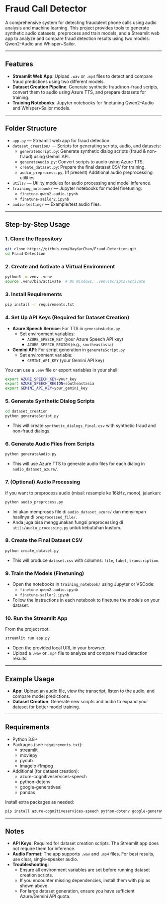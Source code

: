 # Fraud Call Detector

A comprehensive system for detecting fraudulent phone calls using audio analysis and machine learning. This project provides tools to generate synthetic audio datasets, preprocess and train models, and a Streamlit web app to analyze and compare fraud detection results using two models: Qwen2-Audio and Whisper+Sailor.

---

## Features
- **Streamlit Web App**: Upload `.wav` or `.mp4` files to detect and compare fraud predictions using two different models.
- **Dataset Creation Pipeline**: Generate synthetic fraud/non-fraud scripts, convert them to audio using Azure TTS, and prepare datasets for training.
- **Training Notebooks**: Jupyter notebooks for finetuning Qwen2-Audio and Whisper+Sailor models.

---

## Folder Structure

- `app.py` — Streamlit web app for fraud detection.
- `dataset_creation/` — Scripts for generating scripts, audio, and datasets:
  - `generateScript.py`: Generate synthetic dialog scripts (fraud & non-fraud) using Gemini API.
  - `generateAudio.py`: Convert scripts to audio using Azure TTS.
  - `create_dataset.py`: Prepare the final dataset CSV for training.
  - `audio_preprocess.py`: (If present) Additional audio preprocessing utilities.
- `utils/` — Utility modules for audio processing and model inference.
- `training_notebook/` — Jupyter notebooks for model finetuning:
  - `finetune-qwen2-audio.ipynb`
  - `finetune-sailor2.ipynb`
- `audio-testing/` — Example/test audio files.

---

## Step-by-Step Usage

### 1. Clone the Repository
```bash
git clone https://github.com/HaydarChan/Fraud-Detection.git
cd Fraud-Detection
```

### 2. Create and Activate a Virtual Environment
```bash
python3 -m venv .venv
source .venv/bin/activate  # On Windows: .venv\Scripts\activate
```

### 3. Install Requirements
```bash
pip install -r requirements.txt
```

### 4. Set Up API Keys (Required for Dataset Creation)
- **Azure Speech Service**: For TTS in `generateAudio.py`
  - Set environment variables:
    - `AZURE_SPEECH_KEY` (your Azure Speech API key)
    - `AZURE_SPEECH_REGION` (e.g., `southeastasia`)
- **Gemini API**: For script generation in `generateScript.py`
  - Set environment variable:
    - `GEMINI_API_KEY` (your Gemini API key)

You can use a `.env` file or export variables in your shell:
```bash
export AZURE_SPEECH_KEY=your_key
export AZURE_SPEECH_REGION=southeastasia
export GEMINI_API_KEY=your_gemini_key
```

### 5. Generate Synthetic Dialog Scripts
```bash
cd dataset_creation
python generateScript.py
```
- This will create `synthetic_dialogs_final.csv` with synthetic fraud and non-fraud dialogs.

### 6. Generate Audio Files from Scripts
```bash
python generateAudio.py
```
- This will use Azure TTS to generate audio files for each dialog in `audio_dataset_azure/`.

### 7. (Optional) Audio Processing
If you want to preprocess audio (misal: resample ke 16kHz, mono), jalankan:
```bash
python audio_preprocess.py
```
- Ini akan memproses file di `audio_dataset_azure/` dan menyimpan hasilnya di `preprocessed_file/`.
- Anda juga bisa menggunakan fungsi preprocessing di `utils/audio_processing.py` untuk kebutuhan kustom.

### 8. Create the Final Dataset CSV
```bash
python create_dataset.py
```
- This will produce `dataset.csv` with columns: `file`, `label`, `transcription`.

### 9. Train the Models (Finetuning)
- Open the notebooks in `training_notebook/` using Jupyter or VSCode:
  - `finetune-qwen2-audio.ipynb`
  - `finetune-sailor2.ipynb`
- Follow the instructions in each notebook to finetune the models on your dataset.

### 10. Run the Streamlit App
From the project root:
```bash
streamlit run app.py
```
- Open the provided local URL in your browser.
- Upload a `.wav` or `.mp4` file to analyze and compare fraud detection results.

---

## Example Usage
- **App**: Upload an audio file, view the transcript, listen to the audio, and compare model predictions.
- **Dataset Creation**: Generate new scripts and audio to expand your dataset for better model training.

---

## Requirements
- Python 3.8+
- Packages (see `requirements.txt`):
  - streamlit
  - moviepy
  - pydub
  - imageio-ffmpeg
- Additional (for dataset creation):
  - azure-cognitiveservices-speech
  - python-dotenv
  - google-generativeai
  - pandas

Install extra packages as needed:
```bash
pip install azure-cognitiveservices-speech python-dotenv google-generativeai pandas
```

---

## Notes
- **API Keys**: Required for dataset creation scripts. The Streamlit app does not require them for inference.
- **Audio Format**: The app supports `.wav` and `.mp4` files. For best results, use clear, single-speaker audio.
- **Troubleshooting**:
  - Ensure all environment variables are set before running dataset creation scripts.
  - If you encounter missing dependencies, install them with pip as shown above.
  - For large dataset generation, ensure you have sufficient Azure/Gemini API quota.
